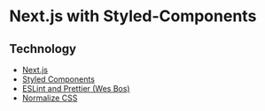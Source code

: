 # Next.js with Styled-Components

## Technology
- [Next.js](https://nextjs.org)
- [Styled Components](https://styled-components.com/)
- [ESLint and Prettier (Wes Bos)](https://github.com/wesbos/eslint-config-wesbos)
- [Normalize CSS](https://github.com/necolas/normalize.css)
